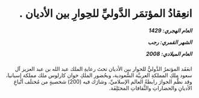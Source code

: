 <h1 dir="rtl">انعِقادُ المؤتمَر الدَّوليِّ للحِوارِ بين الأديان .</h1>

<h5 dir="rtl">العام الهجري:  1429

الشهر القمري: رجب

العام الميلادي: 2008</h5>

<p dir="rtl">انعَقَد المؤتمرُ الدَّوليُّ للحوار بين الأديان تحتَ رعايةِ الملك عبد الله بن عبد العزيز آل سعود ملكِ المملكةِ العربيَّة السُّعودية، وبحُضور الملكِ خوان كارلوس ملك مملكة إسبانيا، وقد نظَّم الحوارَ رابطةُ العالم الإسلاميِّ، وشارَك فيه (200) شخصيةٍ من مُختلَف أتْباعِ الأديانِ والحضاراتِ والثَّقافاتِ المختَلِفَة.</p></br>
